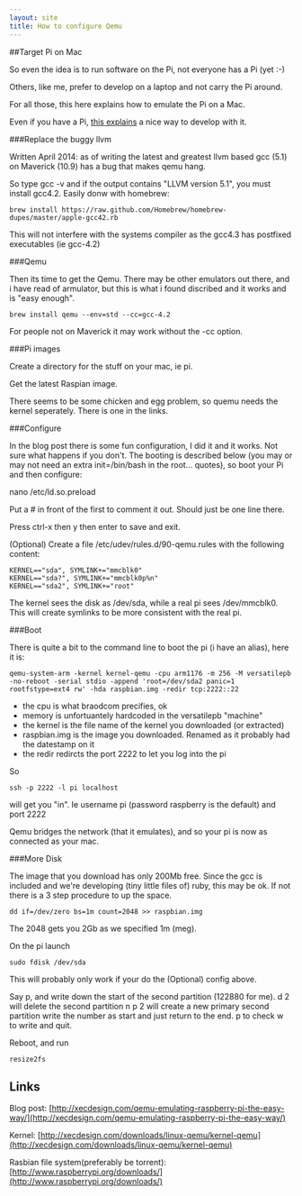 ```yaml
---
layout: site
title: How to configure Qemu
---
```


##Target Pi on Mac


So even the idea is to run software on the Pi, not everyone has a Pi (yet :-)

Others, like me, prefer to develop on a laptop and not carry the Pi around. 

For all those, this here explains how to emulate the Pi on a Mac.

Even if you have a Pi, [this explains](/remote_pi.html) a nice way to develop with it.

###Replace the buggy llvm


Written April 2014: as of writing the latest and greatest llvm based gcc (5.1) on Maverick (10.9) has a bug that makes qemu hang.

So type gcc -v and if the output contains "LLVM version 5.1", you must install gcc4.2. Easily donw with homebrew:

    brew install https://raw.github.com/Homebrew/homebrew-dupes/master/apple-gcc42.rb

This will not interfere with the systems compiler as the gcc4.3 has postfixed executables (ie gcc-4.2) 

###Qemu

Then its time to get the Qemu. There may be other emulators out there, and i have read of armulator, but this is what i found discribed and it works and is "easy enough".

    brew install qemu --env=std --cc=gcc-4.2

For people not on Maverick it may work without the -cc option. 

###Pi images

Create a directory for the stuff on your mac, ie pi.

Get the latest Raspian image.

There seems to be some chicken and egg problem, so quemu needs the kernel seperately. There is one in the links.

###Configure

In the blog post there is some fun configuration, I did it and it works. Not sure what happens if you don't.
The booting is described below (you may or may not need an extra init=/bin/bash in the root... quotes), so boot your Pi and then configure:

   nano /etc/ld.so.preload

Put a # in front of the first to comment it out. Should just be one line there.

Press ctrl-x then y then enter to save and exit.

(Optional) Create a file /etc/udev/rules.d/90-qemu.rules with the following content:

    KERNEL=="sda", SYMLINK+="mmcblk0"
    KERNEL=="sda?", SYMLINK+="mmcblk0p%n"
    KERNEL=="sda2", SYMLINK+="root"

The kernel sees the disk as /dev/sda, while a real pi sees /dev/mmcblk0. 
This will create symlinks to be more consistent with the real pi.

###Boot

There is quite a bit to the command line to boot the pi (i have an alias), here it is:

    qemu-system-arm -kernel kernel-qemu -cpu arm1176 -m 256 -M versatilepb -no-reboot -serial stdio -append 'root=/dev/sda2 panic=1 rootfstype=ext4 rw' -hda raspbian.img -redir tcp:2222::22

- the cpu is what braodcom precifies, ok
- memory is unfortuantely hardcoded in the versatilepb "machine"
- the kernel is the file name of the kernel you downloaded (or extracted)
- raspbian.img is the image you downloaded. Renamed as it probably had the datestamp on it
- the redir redircts the port 2222 to let you log into the pi

So

    ssh -p 2222 -l pi localhost
    
will get you "in". Ie username pi (password raspberry is the default) and port 2222

Qemu bridges the network (that it emulates), and so your pi is now as connected as your mac.

###More Disk

The image that you download has only 200Mb free. Since the gcc is included and we're developing (tiny little files of) ruby, this may be ok. If not there is a 3 step procedure to up the space.

    dd if=/dev/zero bs=1m count=2048 >> raspbian.img 

The 2048 gets you 2Gb as we specified 1m (meg).

On the pi launch 

    sudo fdisk /dev/sda
    
This will probably only work if your do the (Optional) config above.

Say p, and write down the start of the second partition (122880 for me).
d 2 will delete the second partition
n p 2 will create a new primary second partition
write the number as start and just return to the end.
p to check
w to write and quit.

Reboot, and run 

    resize2fs

Links
-----

Blog post: [http://xecdesign.com/qemu-emulating-raspberry-pi-the-easy-way/](http://xecdesign.com/qemu-emulating-raspberry-pi-the-easy-way/)

Kernel: [http://xecdesign.com/downloads/linux-qemu/kernel-qemu](http://xecdesign.com/downloads/linux-qemu/kernel-qemu)

Rasbian file system(preferably be torrent): [http://www.raspberrypi.org/downloads/](http://www.raspberrypi.org/downloads/)
